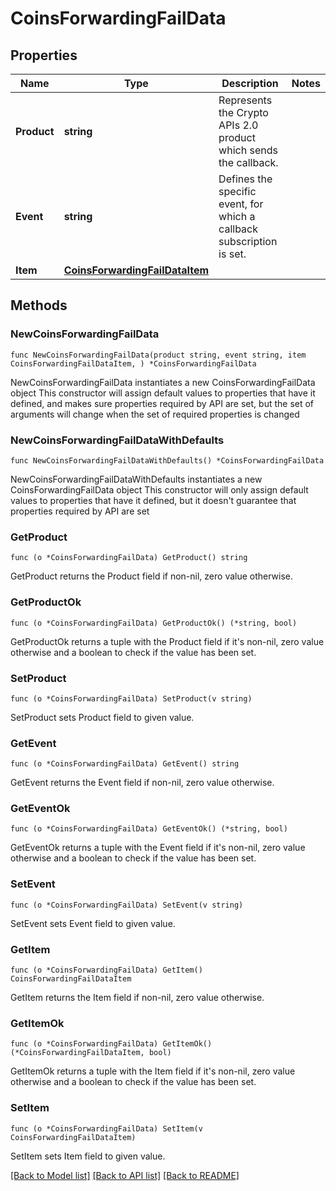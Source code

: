 # CoinsForwardingFailData

## Properties

Name | Type | Description | Notes
------------ | ------------- | ------------- | -------------
**Product** | **string** | Represents the Crypto APIs 2.0 product which sends the callback. | 
**Event** | **string** | Defines the specific event, for which a callback subscription is set. | 
**Item** | [**CoinsForwardingFailDataItem**](CoinsForwardingFailDataItem.md) |  | 

## Methods

### NewCoinsForwardingFailData

`func NewCoinsForwardingFailData(product string, event string, item CoinsForwardingFailDataItem, ) *CoinsForwardingFailData`

NewCoinsForwardingFailData instantiates a new CoinsForwardingFailData object
This constructor will assign default values to properties that have it defined,
and makes sure properties required by API are set, but the set of arguments
will change when the set of required properties is changed

### NewCoinsForwardingFailDataWithDefaults

`func NewCoinsForwardingFailDataWithDefaults() *CoinsForwardingFailData`

NewCoinsForwardingFailDataWithDefaults instantiates a new CoinsForwardingFailData object
This constructor will only assign default values to properties that have it defined,
but it doesn't guarantee that properties required by API are set

### GetProduct

`func (o *CoinsForwardingFailData) GetProduct() string`

GetProduct returns the Product field if non-nil, zero value otherwise.

### GetProductOk

`func (o *CoinsForwardingFailData) GetProductOk() (*string, bool)`

GetProductOk returns a tuple with the Product field if it's non-nil, zero value otherwise
and a boolean to check if the value has been set.

### SetProduct

`func (o *CoinsForwardingFailData) SetProduct(v string)`

SetProduct sets Product field to given value.


### GetEvent

`func (o *CoinsForwardingFailData) GetEvent() string`

GetEvent returns the Event field if non-nil, zero value otherwise.

### GetEventOk

`func (o *CoinsForwardingFailData) GetEventOk() (*string, bool)`

GetEventOk returns a tuple with the Event field if it's non-nil, zero value otherwise
and a boolean to check if the value has been set.

### SetEvent

`func (o *CoinsForwardingFailData) SetEvent(v string)`

SetEvent sets Event field to given value.


### GetItem

`func (o *CoinsForwardingFailData) GetItem() CoinsForwardingFailDataItem`

GetItem returns the Item field if non-nil, zero value otherwise.

### GetItemOk

`func (o *CoinsForwardingFailData) GetItemOk() (*CoinsForwardingFailDataItem, bool)`

GetItemOk returns a tuple with the Item field if it's non-nil, zero value otherwise
and a boolean to check if the value has been set.

### SetItem

`func (o *CoinsForwardingFailData) SetItem(v CoinsForwardingFailDataItem)`

SetItem sets Item field to given value.



[[Back to Model list]](../README.md#documentation-for-models) [[Back to API list]](../README.md#documentation-for-api-endpoints) [[Back to README]](../README.md)


